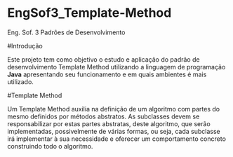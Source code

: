 # EngSof3_Template-Method
Eng. Sof. 3 Padrões de Desenvolvimento

#Introdução

Este projeto tem como objetivo o estudo e aplicação do padrão de desenvolvimento Template Method utilizando a linguagem de programação **Java** apresentando seu funcionamento e em quais ambientes é mais utilizado.

#Template Method

Um Template Method auxilia na definição de um algoritmo com partes do mesmo definidos por métodos abstratos. As subclasses devem se responsabilizar por estas partes abstratas, deste algoritmo, que serão implementadas, possivelmente de várias formas, ou seja, cada subclasse irá implementar à sua necessidade e oferecer um comportamento concreto construindo todo o algoritmo.
